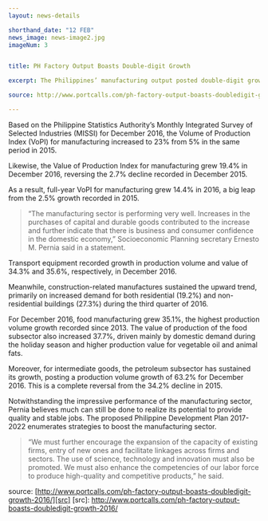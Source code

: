 ```yaml
---
layout: news-details

shorthand_date: "12 FEB"
news_image: news-image2.jpg
imageNum: 3


title: PH Factory Output Boasts Double-digit Growth

excerpt: The Philippines’ manufacturing output posted double-digit growth in both December last year and full-year 2016 due to an increase in the production of petroleum products, food manufactures, and transport equipment

source: http://www.portcalls.com/ph-factory-output-boasts-doubledigit-growth-2016/

---
```


Based on the Philippine Statistics Authority’s Monthly Integrated Survey of Selected Industries (MISSI) for December 2016, the Volume of Production Index (VoPI) for manufacturing increased to 23% from 5% in the same period in 2015.

Likewise, the Value of Production Index for manufacturing grew 19.4% in December 2016, reversing the 2.7% decline recorded in December 2015.

As a result, full-year VoPI for manufacturing grew 14.4% in 2016, a big leap from the 2.5% growth recorded in 2015.

>“The manufacturing sector is performing very well. Increases in the purchases of capital and durable goods contributed to the increase and further indicate that there is business and consumer confidence in the domestic economy,” Socioeconomic Planning secretary Ernesto M. Pernia said in a statement.

Transport equipment recorded growth in production volume and value of 34.3% and 35.6%, respectively, in December 2016.

Meanwhile, construction-related manufactures sustained the upward trend, primarily on increased demand for both residential (19.2%) and non-residential buildings (27.3%) during the third quarter of 2016.

For December 2016, food manufacturing grew 35.1%, the highest production volume growth recorded since 2013. The value of production of the food subsector also increased 37.7%, driven mainly by domestic demand during the holiday season and higher production value for vegetable oil and animal fats.

Moreover, for intermediate goods, the petroleum subsector has sustained its growth, posting a production volume growth of 63.2% for December 2016. This is a complete reversal from the 34.2% decline in 2015.

Notwithstanding the impressive performance of the manufacturing sector, Pernia believes much can still be done to realize its potential to provide quality and stable jobs. The proposed Philippine Development Plan 2017-2022 enumerates strategies to boost the manufacturing sector.

>“We must further encourage the expansion of the capacity of existing firms, entry of new ones and facilitate linkages across firms and sectors. The use of science, technology and innovation must also be promoted. We must also enhance the competencies of our labor force to produce high-quality and competitive products,” he said.

source: [http://www.portcalls.com/ph-factory-output-boasts-doubledigit-growth-2016/][src]
[src]: http://www.portcalls.com/ph-factory-output-boasts-doubledigit-growth-2016/